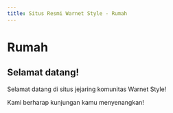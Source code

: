 ```yaml
---
title: Situs Resmi Warnet Style - Rumah
---
```


# Rumah

## Selamat datang!

Selamat datang di situs jejaring komunitas Warnet Style!

Kami berharap kunjungan kamu menyenangkan!
